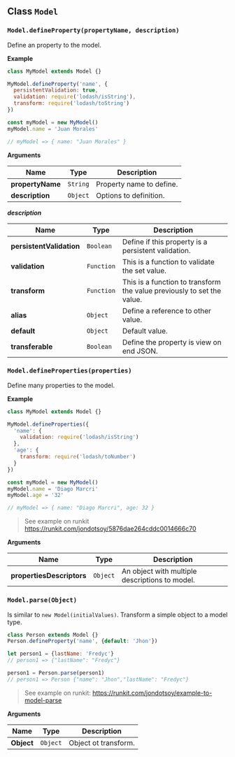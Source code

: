 ## Class `Model`

### `Model.defineProperty(propertyName, description)`
Define an property to the model.

**Example**

```javascript
class MyModel extends Model {}

MyModel.defineProperty('name', {
  persistentValidation: true,
  validation: require('lodash/isString'),
  transform: require('lodash/toString')
})

const myModel = new MyModel()
myModel.name = 'Juan Morales'

// myModel => { name: "Juan Morales" }
```

**Arguments**

| Name             | Type     | Description              |
| ---------------- | -------- | ------------------------ |
| **propertyName** | `String` | Property name to define. |
| **description**  | `Object` | Options to definition.   |

***description***

| Name                     | Type       | Description                                                            |
| ------------------------ | ---------- | ---------------------------------------------------------------------- |
| **persistentValidation** | `Boolean`  | Define if this property is a persistent validation.                    |
| **validation**           | `Function` | This is a function to validate the set value.                          |
| **transform**            | `Function` | This is a function to transform the value previously to set the value. |
| **alias**                | `Object`   | Define a reference to other value.                                     |
| **default**              | `Object`   | Default value.                                                         |
| **transferable**         | `Boolean`  | Define the property is view on end JSON.                               |


### `Model.defineProperties(properties)`
Define many properties to the model.

**Example**

```javascript
class MyModel extends Model {}

MyModel.defineProperties({
  'name': {
    validation: require('lodash/isString')
  },
  'age': {
    transform: require('lodash/toNumber')
  }
})

const myModel = new MyModel()
myModel.name = 'Diago Marcri'
myModel.age = '32'

// myModel => { name: "Diago Marcri", age: 32 }
```

> See example on runkit https://runkit.com/jondotsoy/5876dae264cddc0014666c70

**Arguments**

| Name                      | Type     | Description                                    |
| ------------------------- | -------- | ---------------------------------------------- |
| **propertiesDescriptors** | `Object` | An object with multiple descriptions to model. |

### `Model.parse(Object)`
Is similar to `new Model(initialValues)`. Transform a simple object to a model type.

```javascript
class Person extends Model {}
Person.defineProperty('name', {default: 'Jhon'})

let person1 = {lastName: 'Fredyc'}
// person1 => {"lastName": "Fredyc"}

person1 = Person.parse(person1)
// person1 => Person {"name": "Jhon","lastName": "Fredyc"}
```

> See example on runkit: https://runkit.com/jondotsoy/example-to-model-parse

**Arguments**

| Name       | Type     | Description          |
| ---------- | -------- | -------------------- |
| **Object** | `Object` | Object ot transform. |

